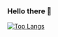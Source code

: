### Hello there 🍻


[![Top Langs](https://github-readme-stats.vercel.app/api/top-langs/?username=Boblabled&layout=compact&show_icons=true&theme=dark#gh-dark-mode-only)](https://github.com/Boblabled/github-readme-stats)

<!--
[![Boblabled's GitHub stats](https://github-readme-stats.vercel.app/api?username=Boblabled)](https://github.com/Boblabled/github-readme-stats)
**Boblabled/Boblabled** is a ✨ _special_ ✨ repository because its `README.md` (this file) appears on your GitHub profile.

Here are some ideas to get you started:

- 🔭 I’m currently working on ...
- 🌱 I’m currently learning ...
- 👯 I’m looking to collaborate on ...
- 🤔 I’m looking for help with ...
- 💬 Ask me about ...
- 📫 How to reach me: ...
- 😄 Pronouns: ...
- ⚡ Fun fact: ...
-->
